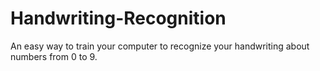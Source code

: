 # Handwriting-Recognition
An easy way to train your computer to recognize your handwriting about numbers from 0 to 9.
